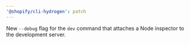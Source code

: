 ```yaml
---
'@shopify/cli-hydrogen': patch
---
```


New `--debug` flag for the `dev` command that attaches a Node inspector to the development server.
